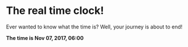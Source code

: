 # The real time clock!

Ever wanted to know what the time is? Well, your journey is about to end!

**The time is Nov 07, 2017, 06:00**
